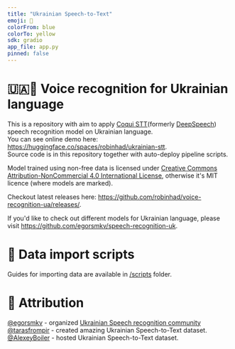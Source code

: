 ```yaml
---
title: "Ukrainian Speech-to-Text"
emoji: 🐸
colorFrom: blue
colorTo: yellow
sdk: gradio
app_file: app.py
pinned: false
---
```


# 🇺🇦🎤 Voice recognition for Ukrainian language
This is a repository with aim to apply [Coqui STT](https://github.com/coqui-ai/STT "STT")(formerly [DeepSpeech](https://github.com/mozilla/DeepSpeech)) speech recognition model on Ukrainian language.  
You can see online demo here: https://huggingface.co/spaces/robinhad/ukrainian-stt.  
Source code is in this repository together with auto-deploy pipeline scripts. 

Model trained using non-free data is licensed under [Creative Commons Attribution-NonCommercial 4.0 International License](./LICENSE), otherwise it's MIT licence (where models are marked).

Checkout latest releases here: https://github.com/robinhad/voice-recognition-ua/releases/.

If you'd like to check out different models for Ukrainian language, please visit https://github.com/egorsmkv/speech-recognition-uk.

# 🤖 Data import scripts
Guides for importing data are available in [/scripts](/scripts) folder.

# 🤝 Attribution
[@egorsmkv](https://github.com/egorsmkv) - organized [Ukrainian Speech recognition community](https://github.com/egorsmkv/speech-recognition-uk)
[@tarasfrompir](https://github.com/tarasfrompir) - created amazing Ukrainian Speech-to-Text dataset.
[@AlexeyBoiler](https://github.com/AlexeyBoiler) - hosted Ukrainian Speech-to-Text dataset.
